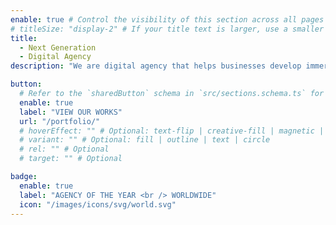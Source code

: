 ```yaml
---
enable: true # Control the visibility of this section across all pages where it is used
# titleSize: "display-2" # If your title text is larger, use a smaller text size like "display-3", "display-2", or "display-1".
title:
  - Next Generation
  - Digital Agency
description: "We are digital agency that helps businesses develop immersive and <br /> engaging user experiences that drive top level growth"

button:
  # Refer to the `sharedButton` schema in `src/sections.schema.ts` for all available configuration options (e.g., enable, label, url, hoverEffect, variant, icon, tag, rel, class, target, etc.)
  enable: true
  label: "VIEW OUR WORKS"
  url: "/portfolio/"
  # hoverEffect: "" # Optional: text-flip | creative-fill | magnetic | magnetic-text-flip
  # variant: "" # Optional: fill | outline | text | circle
  # rel: "" # Optional
  # target: "" # Optional

badge:
  enable: true
  label: "AGENCY OF THE YEAR <br /> WORLDWIDE"
  icon: "/images/icons/svg/world.svg"
---
```

